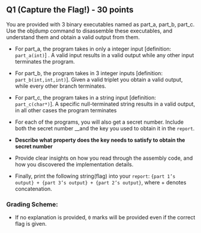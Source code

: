 ## Q1 (Capture the Flag!) - 30 points
You are provided with 3 binary executables named as part_a, part_b, part_c. Use the objdump command to disassemble these executables, and understand them and obtain a valid output from them. 
* For part_a, the program takes in only a integer input \[definition: `part_a(int)`\] . A valid input results in a valid output while any other input terminates the program.
* For part_b, the program takes in 3 integer inputs \[definition: `part_b(int,int,int)`\]. Given a valid triplet you obtain a valid output, while every other branch terminates.
* For part_c, the program takes in a string input \[definition: `part_c(char*)`\]. A specific null-terminated string results in a valid output, in all other cases the program terminates

* For each of the programs, you will also get a secret number. Include both the secret number __and the key you used to obtain it in the `report`. 
* __Describe what property does the key needs to satisfy to obtain the secret number__
* Provide clear insights on how you read through the assembly code, and how you discovered the implementation details. 
* Finally, print the following string(flag) into your `report`:
`{part 1’s output} + {part 3’s output} + {part 2’s output}`, where + denotes concatenation.

### Grading Scheme:
* If no explanation is provided, `0` marks will be provided even if the correct flag is given.

